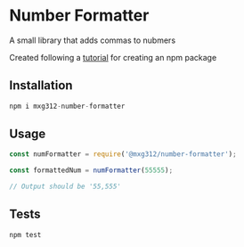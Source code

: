 # Number Formatter

A small library that adds commas to nubmers

Created following a [tutorial](https://medium.com/@jdaudier/how-to-create-and-publish-your-first-node-js-module-444e7585b738) for creating an npm package

## Installation

```js
npm i mxg312-number-formatter
```

## Usage

```js
const numFormatter = require('@mxg312/number-formatter');

const formattedNum = numFormatter(55555);

// Output should be '55,555'
```

## Tests

```js
npm test
```